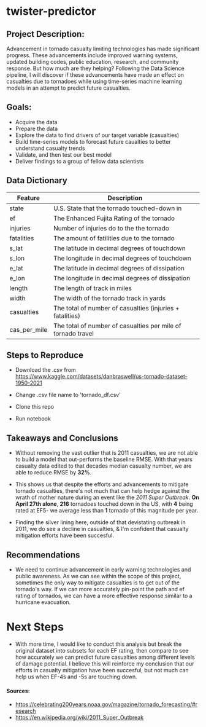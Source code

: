 # twister-predictor


## Project Description:

Advancement in tornado casualty limiting technologies has made significant progress. These advancements include improved warning systems, updated building codes, public education, research, and community response. But how much are they helping? Following the Data Science pipeline, I will discover if these advancements have made an effect on casualties due to tornadoes while using time-series machine learning models in an attempt to predict future casualties.

## Goals:

* Acquire the data
* Prepare the data 
* Explore the data to find drivers of our target variable (casualties)
* Build time-series models to forecast future caualties to better understand casualty trends
* Validate, and then test our best model
* Deliver findings to a group of fellow data scientists


## Data Dictionary

| Feature | Description |
| ------ | ----|
| state | U.S. State that the tornado touched-down in|
| ef | The Enhanced Fujita Rating of the tornado|
| injuries | Number of injuries do to the the tornado |
| fatalities | The amount of fatilities due to the tornado |
| s_lat | The latitude in decimal degrees of touchdown |
| s_lon | The longitude in decimal degrees of touchdown |
| e_lat | The latitude in decimal degrees of dissipation |
| e_lon | The longitude in decimal degrees of dissipation |
| length | The length of track in miles |
| width | The width of the tornado track in yards |
| casualties | The total of number of casualties (injuries + fatalities) |
| cas_per_mile | The total of number of casualties per mile of tornado travel |


## Steps to Reproduce

* Download the .csv from https://www.kaggle.com/datasets/danbraswell/us-tornado-dataset-1950-2021

* Change .csv file name to 'tornado_df.csv'

* Clone this repo

* Run notebook


## Takeaways and Conclusions


* Without removing the vast outlier that is 2011 casualties, we are not able to build a model that out-performs the baseline RMSE. With that years casualty data edited to that decades median casualty number, we are able to reduce RMSE by **32%**.


* This shows us that despite the efforts and advancements to mitigate tornado casualties, there's not much that can help hedge against the wrath of mother nature during an event like the *2011 Super Outbreak*. **On April 27th alone**, **216** tornadoes touched down in the US, with **4** being rated at EF5- we average less than **1** tornado of this magnitude per year.


* Finding the silver lining here, outside of that devistating outbreak in 2011, we do see a decline in casualties, & I'm confident that casualty mitigation efforts have been succesful.

## Recommendations

* We need to continue advancement in early warning technologies and public awareness. As we can see within the scope of this project, sometimes the only way to mitigate casualties is to get out of the tornado's way. If we can more accurately pin-point the path and ef rating of tornados, we can have a more effective response similar to a hurricane evacuation. 

# Next Steps

* With more time, I would like to conduct this analysis but break the original dataset into subsets for each EF rating, then compare to see how accurately we can predict future casualties among different levels of damage potential. I believe this will reinforce my conclusion that our efforts in casualty mitigation have been succesful, but not much can help us when EF-4s and -5s are touching down.   

#### Sources: 
 - https://celebrating200years.noaa.gov/magazine/tornado_forecasting/#research
 - https://en.wikipedia.org/wiki/2011_Super_Outbreak
